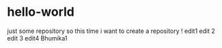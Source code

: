 # hello-world
just some repository
so this time i want to create a repository !
edit1
edit 2
edit 3
edit4
Bhumika1
